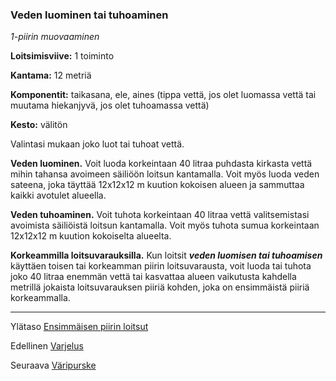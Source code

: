 ### Veden luominen tai tuhoaminen

*1-piirin muovaaminen*

**Loitsimisviive:** 1 toiminto

**Kantama:** 12 metriä

**Komponentit:** taikasana, ele, aines (tippa vettä, jos olet
luomassa vettä tai muutama hiekanjyvä, jos olet tuhoamassa
vettä)

**Kesto:** välitön

Valintasi mukaan joko luot tai tuhoat vettä.

**Veden luominen.** Voit luoda korkeintaan 40 litraa puhdasta
kirkasta vettä mihin tahansa avoimeen säiliöön loitsun kantamalla.
Voit myös luoda veden sateena, joka täyttää 12x12x12 m
kuution kokoisen alueen ja sammuttaa kaikki avotulet alueella.

**Veden tuhoaminen.** Voit tuhota korkeintaan 40 litraa vettä
valitsemistasi avoimista säiliöistä loitsun kantamalla. Voit
myös tuhota sumua korkeintaan 12x12x12 m kuution kokoiselta
alueelta.

**Korkeammilla loitsuvarauksilla.** Kun loitsit ***veden luomisen
tai tuhoamisen*** käyttäen toisen tai korkeamman piirin
loitsuvarausta, voit luoda tai tuhota joko 40 litraa enemmän
vettä tai kasvattaa alueen vaikutusta kahdella metrillä jokaista
loitsuvarauksen piiriä kohden, joka on ensimmäistä piiriä
korkeammalla.

----

Ylätaso [Ensimmäisen piirin loitsut](1_piirin_loitsut.md)

Edellinen [Varjelus](Varjelus.md)

Seuraava [Väripurske](Väripurske.md)